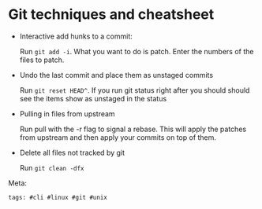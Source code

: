 # Git techniques and cheatsheet

- Interactive add hunks to a commit:

  Run `git add -i`. What you want to do is patch. Enter the numbers of the
  files to patch.

- Undo the last commit and place them as unstaged commits

  Run `git reset HEAD^`. If you run git status right after you should should
  see the items show as unstaged in the status

- Pulling in files from upstream

  Run pull with the -r flag to signal a rebase. This will apply the patches
  from upstream and then apply your commits on top of them.

- Delete all files not tracked by git

  Run `git clean -dfx`

Meta:

    tags: #cli #linux #git #unix
